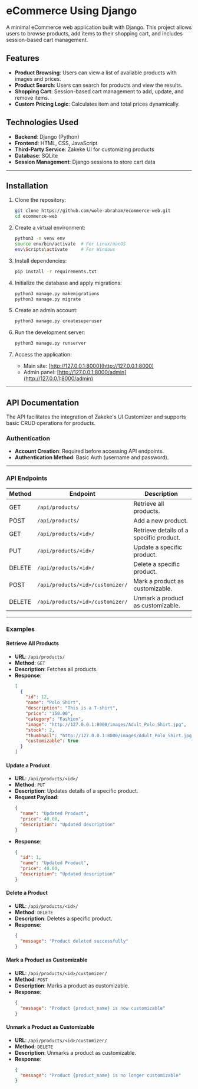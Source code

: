 # eCommerce Using Django

A minimal eCommerce web application built with Django. This project allows users to browse products, add items to their shopping cart, and includes session-based cart management.

## Features

- **Product Browsing**: Users can view a list of available products with images and prices.
- **Product Search**: Users can search for products and view the results.
- **Shopping Cart**: Session-based cart management to add, update, and remove items.
- **Custom Pricing Logic**: Calculates item and total prices dynamically.

## Technologies Used

- **Backend**: Django (Python)
- **Frontend**: HTML, CSS, JavaScript
- **Third-Party Service**: Zakeke UI for customizing products
- **Database**: SQLite
- **Session Management**: Django sessions to store cart data

---

## Installation

1. Clone the repository:
   ```bash
   git clone https://github.com/wole-abraham/ecommerce-web.git
   cd ecommerce-web
   ```

2. Create a virtual environment:
   ```bash
   python3 -m venv env
   source env/bin/activate  # For Linux/macOS
   env\Scripts\activate     # For Windows
   ```

3. Install dependencies:
   ```bash
   pip install -r requirements.txt
   ```

4. Initialize the database and apply migrations:
   ```bash
   python3 manage.py makemigrations
   python3 manage.py migrate
   ```

5. Create an admin account:
   ```bash
   python3 manage.py createsuperuser
   ```

6. Run the development server:
   ```bash
   python3 manage.py runserver
   ```

7. Access the application:
   - Main site: [http://127.0.0.1:8000](http://127.0.0.1:8000)
   - Admin panel: [http://127.0.0.1:8000/admin](http://127.0.0.1:8000/admin)

---

## API Documentation

The API facilitates the integration of Zakeke's UI Customizer and supports basic CRUD operations for products.

### Authentication

- **Account Creation**: Required before accessing API endpoints.
- **Authentication Method**: Basic Auth (username and password).

---

### API Endpoints

| Method  | Endpoint                            | Description                           |
|---------|-------------------------------------|---------------------------------------|
| GET     | `/api/products/`                    | Retrieve all products.                |
| POST    | `/api/products/`                    | Add a new product.                    |
| GET     | `/api/products/<id>/`               | Retrieve details of a specific product. |
| PUT     | `/api/products/<id>/`               | Update a specific product.            |
| DELETE  | `/api/products/<id>/`               | Delete a specific product.            |
| POST    | `/api/products/<id>/customizer/`    | Mark a product as customizable.       |
| DELETE  | `/api/products/<id>/customizer/`    | Unmark a product as customizable.     |

---

### Examples

#### Retrieve All Products
- **URL**: `/api/products/`
- **Method**: `GET`
- **Description**: Fetches all products.
- **Response**:
  ```json
  [
    {
      "id": 12,
      "name": "Polo Shirt",
      "description": "This is a T-shirt",
      "price": "150.00",
      "category": "Fashion",
      "image": "http://127.0.0.1:8000/images/Adult_Polo_Shirt.jpg",
      "stock": 2,
      "thumbnail": "http://127.0.0.1:8000/images/Adult_Polo_Shirt.jpg",
      "customizable": true
    }
  ]
  ```

#### Update a Product
- **URL**: `/api/products/<id>/`
- **Method**: `PUT`
- **Description**: Updates details of a specific product.
- **Request Payload**:
  ```json
  {
    "name": "Updated Product",
    "price": 40.00,
    "description": "Updated description"
  }
  ```
- **Response**:
  ```json
  {
    "id": 1,
    "name": "Updated Product",
    "price": 40.00,
    "description": "Updated description"
  }
  ```

#### Delete a Product
- **URL**: `/api/products/<id>/`
- **Method**: `DELETE`
- **Description**: Deletes a specific product.
- **Response**:
  ```json
  {
    "message": "Product deleted successfully"
  }
  ```

#### Mark a Product as Customizable
- **URL**: `/api/products/<id>/customizer/`
- **Method**: `POST`
- **Description**: Marks a product as customizable.
- **Response**:
  ```json
  {
    "message": "Product {product_name} is now customizable"
  }
  ```

#### Unmark a Product as Customizable
- **URL**: `/api/products/<id>/customizer/`
- **Method**: `DELETE`
- **Description**: Unmarks a product as customizable.
- **Response**:
  ```json
  {
    "message": "Product {product_name} is no longer customizable"
  }
  
